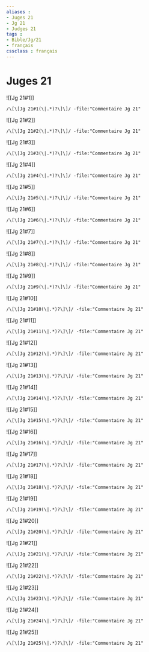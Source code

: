 ```yaml
---
aliases : 
- Juges 21
- Jg 21
- Judges 21
tags : 
- Bible/Jg/21
- français
cssclass : français
---
```


# Juges 21

![[Jg 21#1]]

```query
/\[\[Jg 21#1(\|.*)?\]\]/ -file:"Commentaire Jg 21"
```

![[Jg 21#2]]

```query
/\[\[Jg 21#2(\|.*)?\]\]/ -file:"Commentaire Jg 21"
```

![[Jg 21#3]]

```query
/\[\[Jg 21#3(\|.*)?\]\]/ -file:"Commentaire Jg 21"
```

![[Jg 21#4]]

```query
/\[\[Jg 21#4(\|.*)?\]\]/ -file:"Commentaire Jg 21"
```

![[Jg 21#5]]

```query
/\[\[Jg 21#5(\|.*)?\]\]/ -file:"Commentaire Jg 21"
```

![[Jg 21#6]]

```query
/\[\[Jg 21#6(\|.*)?\]\]/ -file:"Commentaire Jg 21"
```

![[Jg 21#7]]

```query
/\[\[Jg 21#7(\|.*)?\]\]/ -file:"Commentaire Jg 21"
```

![[Jg 21#8]]

```query
/\[\[Jg 21#8(\|.*)?\]\]/ -file:"Commentaire Jg 21"
```

![[Jg 21#9]]

```query
/\[\[Jg 21#9(\|.*)?\]\]/ -file:"Commentaire Jg 21"
```

![[Jg 21#10]]

```query
/\[\[Jg 21#10(\|.*)?\]\]/ -file:"Commentaire Jg 21"
```

![[Jg 21#11]]

```query
/\[\[Jg 21#11(\|.*)?\]\]/ -file:"Commentaire Jg 21"
```

![[Jg 21#12]]

```query
/\[\[Jg 21#12(\|.*)?\]\]/ -file:"Commentaire Jg 21"
```

![[Jg 21#13]]

```query
/\[\[Jg 21#13(\|.*)?\]\]/ -file:"Commentaire Jg 21"
```

![[Jg 21#14]]

```query
/\[\[Jg 21#14(\|.*)?\]\]/ -file:"Commentaire Jg 21"
```

![[Jg 21#15]]

```query
/\[\[Jg 21#15(\|.*)?\]\]/ -file:"Commentaire Jg 21"
```

![[Jg 21#16]]

```query
/\[\[Jg 21#16(\|.*)?\]\]/ -file:"Commentaire Jg 21"
```

![[Jg 21#17]]

```query
/\[\[Jg 21#17(\|.*)?\]\]/ -file:"Commentaire Jg 21"
```

![[Jg 21#18]]

```query
/\[\[Jg 21#18(\|.*)?\]\]/ -file:"Commentaire Jg 21"
```

![[Jg 21#19]]

```query
/\[\[Jg 21#19(\|.*)?\]\]/ -file:"Commentaire Jg 21"
```

![[Jg 21#20]]

```query
/\[\[Jg 21#20(\|.*)?\]\]/ -file:"Commentaire Jg 21"
```

![[Jg 21#21]]

```query
/\[\[Jg 21#21(\|.*)?\]\]/ -file:"Commentaire Jg 21"
```

![[Jg 21#22]]

```query
/\[\[Jg 21#22(\|.*)?\]\]/ -file:"Commentaire Jg 21"
```

![[Jg 21#23]]

```query
/\[\[Jg 21#23(\|.*)?\]\]/ -file:"Commentaire Jg 21"
```

![[Jg 21#24]]

```query
/\[\[Jg 21#24(\|.*)?\]\]/ -file:"Commentaire Jg 21"
```

![[Jg 21#25]]

```query
/\[\[Jg 21#25(\|.*)?\]\]/ -file:"Commentaire Jg 21"
```

